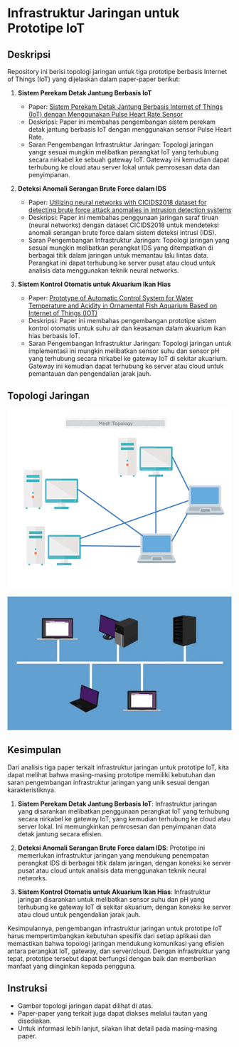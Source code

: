 # Infrastruktur Jaringan untuk Prototipe IoT

## Deskripsi

Repository ini berisi topologi jaringan untuk tiga prototipe berbasis Internet of Things (IoT) yang dijelaskan dalam paper-paper berikut:

1. **Sistem Perekam Detak Jantung Berbasis IoT**

   - Paper: [Sistem Perekam Detak Jantung Berbasis Internet of Things (IoT) dengan Menggunakan Pulse Heart Rate Sensor](https://ejournal.unp.ac.id/index.php/jtev/article/view/116677)
   - Deskripsi: Paper ini membahas pengembangan sistem perekam detak jantung berbasis IoT dengan menggunakan sensor Pulse Heart Rate.
   - Saran Pengembangan Infrastruktur Jaringan: Topologi jaringan yangz sesuai mungkin melibatkan perangkat IoT yang terhubung secara nirkabel ke sebuah gateway IoT. Gateway ini kemudian dapat terhubung ke cloud atau server lokal untuk pemrosesan data dan penyimpanan.

2. **Deteksi Anomali Serangan Brute Force dalam IDS**

   - Paper: [Utilizing neural networks with CICIDS2018 dataset for detecting brute force attack anomalies in intrusion detection systems](https://www.iocscience.org/ejournal/index.php/mantik/article/view/4919)
   - Deskripsi: Paper ini membahas penggunaan jaringan saraf tiruan (neural networks) dengan dataset CICIDS2018 untuk mendeteksi anomali serangan brute force dalam sistem deteksi intrusi (IDS).
   - Saran Pengembangan Infrastruktur Jaringan: Topologi jaringan yang sesuai mungkin melibatkan perangkat IDS yang ditempatkan di berbagai titik dalam jaringan untuk memantau lalu lintas data. Perangkat ini dapat terhubung ke server pusat atau cloud untuk analisis data menggunakan teknik neural networks.

3. **Sistem Kontrol Otomatis untuk Akuarium Ikan Hias**
   - Paper: [Prototype of Automatic Control System for Water Temperature and Acidity in Ornamental Fish Aquarium Based on Internet of Things (IOT)](https://ijeeemi.poltekkesdepkes-sby.ac.id/index.php/ijeeemi/article/view/272)
   - Deskripsi: Paper ini membahas pengembangan prototipe sistem kontrol otomatis untuk suhu air dan keasaman dalam akuarium ikan hias berbasis IoT.
   - Saran Pengembangan Infrastruktur Jaringan: Topologi jaringan untuk implementasi ini mungkin melibatkan sensor suhu dan sensor pH yang terhubung secara nirkabel ke gateway IoT di sekitar akuarium. Gateway ini kemudian dapat terhubung ke server atau cloud untuk pemantauan dan pengendalian jarak jauh.

## Topologi Jaringan

![Topologi Mesh](image/1.png)

![Topologi Bus](image/2.png)

## Kesimpulan

Dari analisis tiga paper terkait infrastruktur jaringan untuk prototipe IoT, kita dapat melihat bahwa masing-masing prototipe memiliki kebutuhan dan saran pengembangan infrastruktur jaringan yang unik sesuai dengan karakteristiknya.

1. **Sistem Perekam Detak Jantung Berbasis IoT**: Infrastruktur jaringan yang disarankan melibatkan penggunaan perangkat IoT yang terhubung secara nirkabel ke gateway IoT, yang kemudian terhubung ke cloud atau server lokal. Ini memungkinkan pemrosesan dan penyimpanan data detak jantung secara efisien.

2. **Deteksi Anomali Serangan Brute Force dalam IDS**: Prototipe ini memerlukan infrastruktur jaringan yang mendukung penempatan perangkat IDS di berbagai titik dalam jaringan, dengan koneksi ke server pusat atau cloud untuk analisis data menggunakan teknik neural networks.

3. **Sistem Kontrol Otomatis untuk Akuarium Ikan Hias**: Infrastruktur jaringan disarankan untuk melibatkan sensor suhu dan pH yang terhubung ke gateway IoT di sekitar akuarium, dengan koneksi ke server atau cloud untuk pengendalian jarak jauh.

Kesimpulannya, pengembangan infrastruktur jaringan untuk prototipe IoT harus mempertimbangkan kebutuhan spesifik dari setiap aplikasi dan memastikan bahwa topologi jaringan mendukung komunikasi yang efisien antara perangkat IoT, gateway, dan server/cloud. Dengan infrastruktur yang tepat, prototipe tersebut dapat berfungsi dengan baik dan memberikan manfaat yang diinginkan kepada pengguna.

## Instruksi

- Gambar topologi jaringan dapat dilihat di atas.
- Paper-paper yang terkait juga dapat diakses melalui tautan yang disediakan.
- Untuk informasi lebih lanjut, silakan lihat detail pada masing-masing paper.
